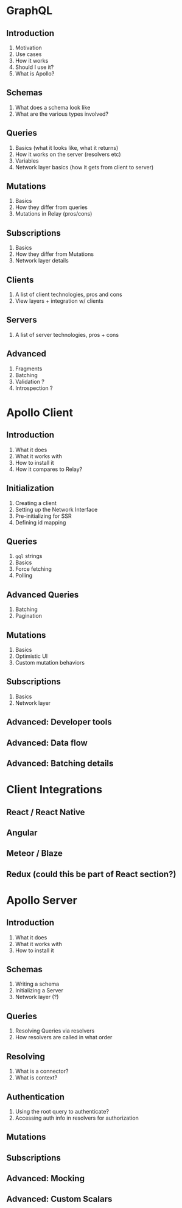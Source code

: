 GraphQL
=======

## Introduction
1. Motivation
2. Use cases
3. How it works
4. Should I use it?
5. What is Apollo?

## Schemas
1. What does a schema look like
2. What are the various types involved?

## Queries
1. Basics (what it looks like, what it returns)
2. How it works on the server (resolvers etc)
3. Variables
4. Network layer basics (how it gets from client to server)

## Mutations
1. Basics
2. How they differ from queries
3. Mutations in Relay (pros/cons)

## Subscriptions
1. Basics
2. How they differ from Mutations
3. Network layer details

## Clients
1. A list of client technologies, pros and cons
2. View layers + integration w/ clients

## Servers
1. A list of server technologies, pros + cons

## Advanced
1. Fragments
2. Batching
3. Validation ?
4. Introspection ?

Apollo Client
=============

## Introduction
1. What it does
2. What it works with
3. How to install it
4. How it compares to Relay?

## Initialization
1. Creating a client
2. Setting up the Network Interface
3. Pre-initializing for SSR
4. Defining id mapping

## Queries
1. `gql` strings
2. Basics
3. Force fetching
4. Polling

## Advanced Queries
1. Batching
2. Pagination

## Mutations
1. Basics
2. Optimistic UI
3. Custom mutation behaviors

## Subscriptions
1. Basics
2. Network layer

## Advanced: Developer tools

## Advanced: Data flow

## Advanced: Batching details


Client Integrations
===================

## React / React Native

## Angular

## Meteor / Blaze

## Redux (could this be part of React section?)


Apollo Server
=============

## Introduction
1. What it does
2. What it works with
3. How to install it

## Schemas
1. Writing a schema
2. Initializing a Server
3. Network layer (?)

## Queries
1. Resolving Queries via resolvers
2. How resolvers are called in what order

## Resolving
1. What is a connector?
2. What is context?

## Authentication
1. Using the root query to authenticate?
2. Accessing auth info in resolvers for authorization

## Mutations

## Subscriptions

## Advanced: Mocking

## Advanced: Custom Scalars
